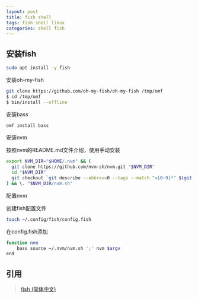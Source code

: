 ```yaml
---
layout: post
title: fish shell
tags: fish shell linux
categories: shell fish
---
```

## 安装fish

```sh
sudo apt install -y fish
```

安装oh-my-fish

```sh
git clone https://github.com/oh-my-fish/oh-my-fish /tmp/omf
$ cd /tmp/omf
$ bin/install --offline
```

安装bass

```sh
omf install bass
```

安装nvm

按照nvm的README.md文件介绍，使用手动安装

```sh
export NVM_DIR="$HOME/.nvm" && (
  git clone https://github.com/nvm-sh/nvm.git "$NVM_DIR"
  cd "$NVM_DIR"
  git checkout `git describe --abbrev=0 --tags --match "v[0-9]*" $(git rev-list --tags --max-count=1)`
) && \. "$NVM_DIR/nvm.sh"
```

配置nvm

创建fish配置文件

```sh
touch ~/.config/fish/config.fish
```

在config.fish添加

```sh
function nvm
    bass source ~/.nvm/nvm.sh ';' nvm $argv
end
```

## 引用

> [fish (简体中文)](https://wiki.archlinux.org/title/Fish_(%E7%AE%80%E4%BD%93%E4%B8%AD%E6%96%87))
